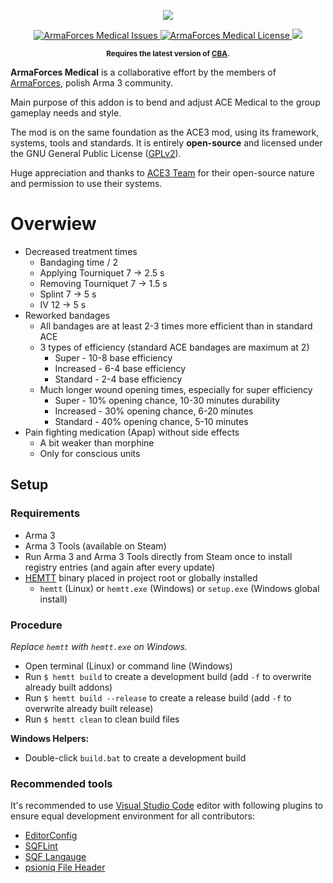 <p align="center">
    <img src="https://avatars2.githubusercontent.com/u/50863181">
</p>
<p align="center">
    <a href="https://github.com/ArmaForces/Medical/issues">
        <img src="https://img.shields.io/github/issues-raw/ArmaForces/Medical.svg?label=Issues" alt="ArmaForces Medical Issues">
    </a>
    <a href="https://github.com/ArmaForces/Medical/blob/master/LICENSE">
        <img src="https://img.shields.io/badge/License-GPLv2-red.svg" alt="ArmaForces Medical License">
    </a>
    <a href="https://github.com/ArmaForces/Medical/actions">
        <img src="https://github.com/ArmaForces/Medical/workflows/Arma/badge.svg">
    </a>
</p>
<p align="center"><sup><strong>Requires the latest version of <a href="https://github.com/CBATeam/CBA_A3/releases/latest">CBA</a>.</strong></sup></p>

**ArmaForces Medical** is a collaborative effort by the members of <a href="https//armaforces.com/">ArmaForces</a>, polish Arma 3 community.

Main purpose of this addon is to bend and adjust ACE Medical to the group gameplay needs and style.

The mod is on the same foundation as the ACE3 mod, using its framework, systems, tools and standards. It is entirely **open-source** and licensed under the GNU General Public License ([GPLv2](https://github.com/ArmaForces/Mods/blob/master/LICENSE)).

Huge appreciation and thanks to [ACE3 Team](http://ace3mod.com/team.html) for their open-source nature and permission to use their systems.

# Overwiew

- Decreased treatment times
  - Bandaging time / 2
  - Applying Tourniquet 7 -> 2.5 s
  - Removing Tourniquet 7 -> 1.5 s
  - Splint 7 -> 5 s
  - IV 12 -> 5 s
- Reworked bandages
  - All bandages are at least 2-3 times more efficient than in standard ACE
  - 3 types of efficiency (standard ACE bandages are maximum at 2)
    - Super - 10-8 base efficiency
    - Increased - 6-4 base efficiency
    - Standard - 2-4 base efficiency
  - Much longer wound opening times, especially for super efficiency
    - Super - 10% opening chance, 10-30 minutes durability
    - Increased - 30% opening chance, 6-20 minutes
    - Standard - 40% opening chance, 5-10 minutes
- Pain fighting medication (Apap) without side effects
  - A bit weaker than morphine
  - Only for conscious units

## Setup

### Requirements

- Arma 3
- Arma 3 Tools (available on Steam)
- Run Arma 3 and Arma 3 Tools directly from Steam once to install registry entries (and again after every update)
- [HEMTT](https://github.com/synixebrett/HEMTT) binary placed in project root or globally installed
  - `hemtt` (Linux) or `hemtt.exe` (Windows) or `setup.exe` (Windows global install)

### Procedure

_Replace `hemtt` with `hemtt.exe` on Windows._

- Open terminal (Linux) or command line (Windows)
- Run `$ hemtt build` to create a development build (add `-f` to overwrite already built addons)
- Run `$ hemtt build --release` to create a release build (add `-f` to overwrite already built release)
- Run `$ hemtt clean` to clean build files

**Windows Helpers:**

- Double-click `build.bat` to create a development build

### Recommended tools

It's recommended to use [Visual Studio Code](https://) editor with following plugins to ensure equal development environment for all contributors:

- [EditorConfig](https://marketplace.visualstudio.com/items?itemName=EditorConfig.EditorConfig)
- [SQFLint](https://marketplace.visualstudio.com/items?itemName=skacekachna.sqflint)
- [SQF Langauge](https://marketplace.visualstudio.com/items?itemName=Armitxes.sqf)
- [psioniq File Header](https://marketplace.visualstudio.com/items?itemName=psioniq.psi-header)
